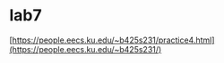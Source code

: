 # lab7
[https://people.eecs.ku.edu/~b425s231/practice4.html](https://people.eecs.ku.edu/~b425s231/)
